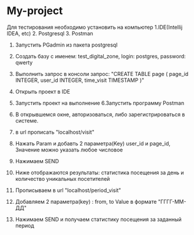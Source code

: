 # My-project
Для тестирования необходимо установить на компьютер
1.IDE(Intellij IDEA, etc)
2. Postgresql
3. Postman

1. Запустить PGadmin из пакета postgresql
2. Создать базу с именем: test_digital_zone, login: postgres, password: qwerty
3. Выполнить запрос в консоли запрос:
"CREATE TABLE page (
page_id INTEGER,
user_id INTEGER,
time_visit TIMESTAMP
 )"
4. Открыть проект в IDE
5. Запустить проект на выполнение
6.Запустить программу Postman
7. В открывшемся окне, авторизоваться, либо зарегистрироваться в системе. 
8. в url прописать "localhost/visit"
9. Нажать Param и добавть 2 параметра(Key) user_id и page_id, Значение можно указать любое числовое
10. Нажимаем SEND
11. Ниже отображаются результаты: статистика посещения за день и количество уникальных посетителей

12. Прописываем в url "localhost/period_visit"
13. Добавляем 2 параметрa(key) : from, to
Value в формате "ГГГГ-ММ-ДД"
14. Нажимаем SEND и получаем статистику посещения за заданный период
 
 
